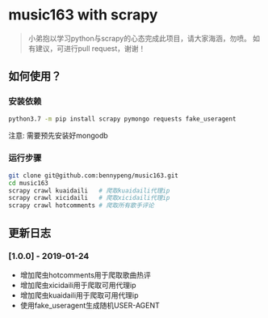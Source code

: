 # music163 with scrapy
> 小弟抱以学习python与scrapy的心态完成此项目，请大家海涵，勿喷。
> 如有建议，可进行pull request，谢谢！

## 如何使用？

### 安装依赖
```sh
python3.7 -m pip install scrapy pymongo requests fake_useragent
```

注意: 需要预先安装好mongodb

### 运行步骤
```sh
git clone git@github.com:bennypeng/music163.git
cd music163
scrapy crawl kuaidaili   # 爬取kuaidaili代理ip
scrapy crawl xicidaili   # 爬取xicidaili代理ip
scrapy crawl hotcomments # 爬取所有歌手评论
```

## 更新日志
### [1.0.0] - 2019-01-24
- 增加爬虫hotcomments用于爬取歌曲热评
- 增加爬虫xicidaili用于爬取可用代理ip
- 增加爬虫kuaidaili用于爬取可用代理ip
- 使用fake_useragent生成随机USER-AGENT